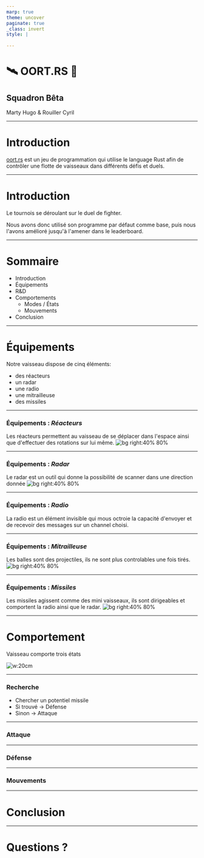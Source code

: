 ```yaml
---
marp: true
theme: uncover
paginate: true
_class: invert
style: |
    
---
```

<!-- _paginate: false-->
<!-- _footer: oct.25 2024-->

<!--
Le tournoi de oort.rs s'approche. Le mode du tournoi sera le suivant: 4
groupes de 3 fois 3 équipes et un groupe de 4 en mode round-robin. Les
deux premières équipes de chaque groupe passent dans le matchs à
élimination directe: quart, demi et finale (les deux perdants de la demi
seront 3e ex-aequo). Le score des combats et le ratio victoires /
défaites sur 10 combats aléatoires (comme sur le site de oort.rs) en cas
d'égalité, on recommence jusqu'à avoir une équipe victorieuse.

Une fois le tournoi terminé, vous devrez effectuer vos présentations
orales d'une durée de 20min. L'objectif de votre présentation est
d'expliquer le fonctionnement de vos vaisseaux, (p.ex. quels sont les
moyens de déplacement, les armes disponibles, les radars, la radio, etc.
et comment tout cela fonctionne en pratique: comment on vise, etc),
d'expliquer aussi comment fonctionne votre IA: quels mécanismes
d'attaque, de détection, de communication, et de défense vous utilisez,
par exemple. Il n'est pas nécessaire de présenter le code en tant que
tel, sauf si vous jugez que c'est mortellement important. Hésitez pas à
répéter la présentation chez vous.

N'oubliez pas de mettre les liens vers vos git sur cyberlearn, et les
slides au format PDF. Dans votre git, mettez le code qu'on puisse le
copier-coller directement dans oort.rs.
-->

# :artificial_satellite: **OORT.RS** :rocket:
## Squadron Bêta
Marty Hugo & Rouiller Cyril

---
# Introduction

[oort.rs](https://oort.rs) est un jeu de programmation qui utilise le language Rust afin de contrôler une flotte de vaisseaux dans différents défis et duels.

---
# Introduction

Le tournois se déroulant sur le duel de fighter.

Nous avons donc utilisé son programme par défaut comme base, puis nous l'avons amélioré jusqu'à l'amener dans le leaderboard.


---
# Sommaire
- Introduction
- Équipements
- R&D
- Comportements
    - Modes / États
    - Mouvements
- Conclusion

---
# Équipements
Notre vaisseau dispose de cinq éléments: 
- des réacteurs
- un radar
- une radio
- une mitrailleuse
- des missiles

---
### Équipements : *Réacteurs*
Les réacteurs permettent au vaisseau de se déplacer dans l'espace ainsi que d'effectuer des rotations sur lui même.
![bg right:40% 80%](Reacteurs.png)

---
### Équipements : *Radar*
Le radar est un outil qui donne la possibilité de scanner dans une direction donnée
![bg right:40% 80%](Radar.png)

---
### Équipements : *Radio*
La radio est un élément invisible qui mous octroie la capacité d'envoyer et de recevoir des messages sur un channel choisi.

---
### Équipements : *Mitrailleuse*
Les balles sont des projectiles, ils ne sont plus controlables une fois tirés.
![bg right:40% 80%](Mitrailleuse.png)

---
### Équipements : *Missiles*
Les missiles agissent comme des mini vaisseaux, ils sont dirigeables et comportent la radio ainsi que le radar.
![bg right:40% 80%](Missile.png)

---
# Comportement
Vaisseau comporte trois états

![w:20cm](Machine_etat.svg)

---
### Recherche
- Chercher un potentiel missile
- Si trouvé -> Défense
- Sinon -> Attaque

---
### Attaque


---
### Défense


---
### Mouvements


---
# Conclusion


---
# Questions ?